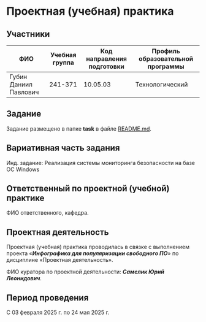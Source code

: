# Проектная (учебная) практика

## Участники

| ФИО                   | Учебная группа | Код направления подготовки | Профиль образовательной программы |
|-----------------------|----------------|----------------------------|-----------------------------------|
| Губин Даниил Павлович | 241-371        | 10.05.03                   | Технологический                   |

## Задание

Задание размещено в папке **task** в файле [README.md](task/README.md).

## Вариативная часть задания

Инд. задание: Реализация системы мониторинга безопасности на базе ОС Windows
## Ответственный по проектной (учебной) практике

ФИО ответственного, кафедра.

## Проектная деятельность

Проектная (учебная) практика проводилась в связке с выполнением проекта «***Инфографика для популяризации свободного ПО***» по дисциплине «Проектная деятельность».

ФИО куратора по проектной деятельности: ***Самелик Юрий Леонидович***.

## Период проведения

С 03 февраля 2025 г. по 24 мая 2025 г.
